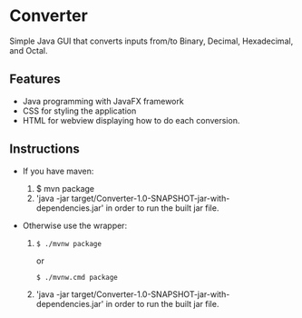 # Converter
Simple Java GUI that converts inputs from/to Binary, Decimal, Hexadecimal, and Octal.

## Features
* Java programming with JavaFX framework
* CSS for styling the application
* HTML for webview displaying how to do each conversion.

## Instructions
* If you have maven:
  1.	$ mvn package
  2. 	'java -jar target/Converter-1.0-SNAPSHOT-jar-with-dependencies.jar' in order to run the built jar file.
  
* Otherwise use the wrapper:
  1. 	``` Linux
		$ ./mvnw package
		```
		or
		``` Windows
		$ ./mvnw.cmd package
		```
  2. 'java -jar target/Converter-1.0-SNAPSHOT-jar-with-dependencies.jar' in order to run the built jar file.

